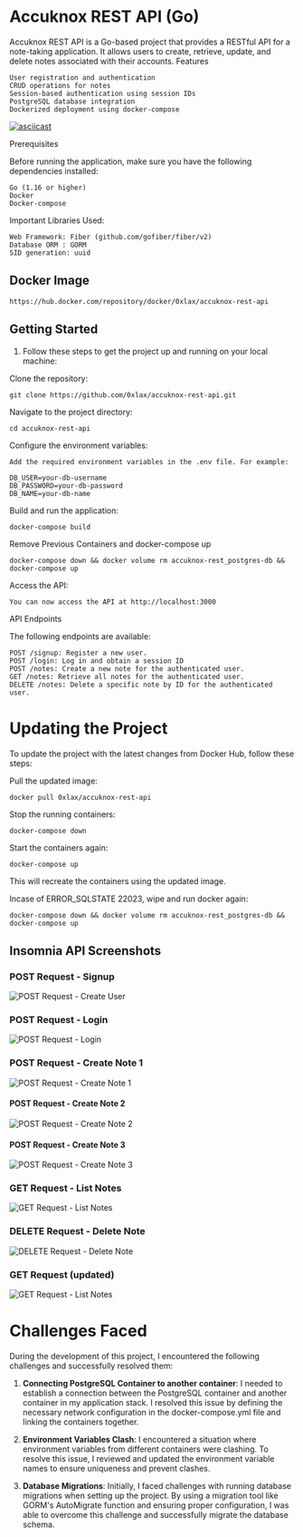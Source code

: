 # Accuknox REST API (Go)

Accuknox REST API is a Go-based project that provides a RESTful API for a note-taking application. It allows users to create, retrieve, update, and delete notes associated with their accounts.
Features

    User registration and authentication
    CRUD operations for notes
    Session-based authentication using session IDs
    PostgreSQL database integration
    Dockerized deployment using docker-compose


[![asciicast](https://asciinema.org/a/586083.svg)](https://asciinema.org/a/586083)

Prerequisites

Before running the application, make sure you have the following dependencies installed:

    Go (1.16 or higher)
    Docker
    Docker-compose


Important Libraries Used:

    Web Framework: Fiber (github.com/gofiber/fiber/v2)
    Database ORM : GORM
    SID generation: uuid

## Docker Image

    https://hub.docker.com/repository/docker/0xlax/accuknox-rest-api

## Getting Started

1) Follow these steps to get the project up and running on your local machine:

Clone the repository:


    git clone https://github.com/0xlax/accuknox-rest-api.git

Navigate to the project directory:

    cd accuknox-rest-api

Configure the environment variables:



    Add the required environment variables in the .env file. For example:

    DB_USER=your-db-username
    DB_PASSWORD=your-db-password
    DB_NAME=your-db-name

Build and run the application:

    docker-compose build

Remove Previous Containers and docker-compose up

    docker-compose down && docker volume rm accuknox-rest_postgres-db && docker-compose up

 Access the API:

    You can now access the API at http://localhost:3000

API Endpoints

The following endpoints are available:

    POST /signup: Register a new user.
    POST /login: Log in and obtain a session ID
    POST /notes: Create a new note for the authenticated user.
    GET /notes: Retrieve all notes for the authenticated user.
    DELETE /notes: Delete a specific note by ID for the authenticated user.

# Updating the Project

To update the project with the latest changes from Docker Hub, follow these steps:

Pull the updated image:


    docker pull 0xlax/accuknox-rest-api

Stop the running containers:

    docker-compose down

Start the containers again:

    docker-compose up 

This will recreate the containers using the updated image.


Incase of ERROR_SQLSTATE 22023, wipe and run docker again: 

    docker-compose down && docker volume rm accuknox-rest_postgres-db && docker-compose up

## Insomnia API Screenshots


### POST Request - Signup

![POST Request - Create User](img/signup.png)

### POST Request - Login

![POST Request - Login](img/login.png)

### POST Request - Create Note 1

![POST Request - Create Note 1](img/note-1.png)

#### POST Request - Create Note 2
![POST Request - Create Note 2](img/note-1.png)

#### POST Request - Create Note 3
![POST Request - Create Note 3](img/note-1.png)

### GET Request - List Notes

![GET Request - List Notes](img/get-notes.png)

### DELETE Request - Delete Note

![DELETE Request - Delete Note](img/delete-note-1.png)

### GET Request (updated) 

![GET Request - List Notes](img/after-delete.png)





# Challenges Faced

During the development of this project, I encountered the following challenges and successfully resolved them:



1) **Connecting PostgreSQL Container to another container**:
I needed to establish a connection between the PostgreSQL container and another container in my application stack.
I resolved this issue by defining the necessary network configuration in the docker-compose.yml file and linking the containers together.

2) **Environment Variables Clash**:
I encountered a situation where environment variables from different containers were clashing.
To resolve this issue, I reviewed and updated the environment variable names to ensure uniqueness and prevent clashes.

3) **Database Migrations**:
    Initially, I faced challenges with running database migrations when setting up the project.
    By using a migration tool like GORM's AutoMigrate function and ensuring proper configuration, I was able to overcome this challenge and successfully migrate the database schema.